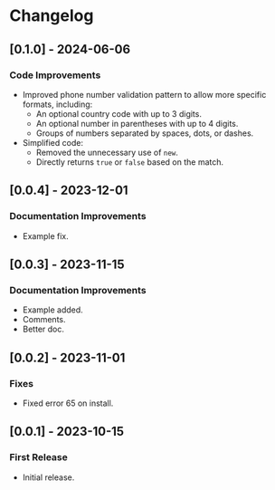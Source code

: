 # Changelog

## [0.1.0] - 2024-06-06

### Code Improvements

- Improved phone number validation pattern to allow more specific formats, including:
  - An optional country code with up to 3 digits.
  - An optional number in parentheses with up to 4 digits.
  - Groups of numbers separated by spaces, dots, or dashes.
- Simplified code:
  - Removed the unnecessary use of `new`.
  - Directly returns `true` or `false` based on the match.

## [0.0.4] - 2023-12-01

### Documentation Improvements

- Example fix.

## [0.0.3] - 2023-11-15

### Documentation Improvements

- Example added.
- Comments.
- Better doc.

## [0.0.2] - 2023-11-01

### Fixes

- Fixed error 65 on install.

## [0.0.1] - 2023-10-15

### First Release

- Initial release.

